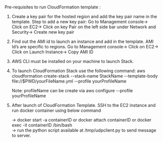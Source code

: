 Pre-requisites to run CloudFormation template :

1. Create a key pair for the hosted region and add the key pair name in the template.
   Step to add a new key pair:
   Go to Management console-> Click on EC2-> Click on key Pair on the left side bar under Network and Security-> Create new key pair
2. Find out the AMI id to launch an instance and add in the template. AMI Id’s are specific to regions.
    Go to Management console-> Click on EC2-> Click on Launch Instance-> Copy AMI ID
3. AWS CLI must be installed on your machine to launch Stack.   
4. To launch CloudFormation Stack use the following command:
    aws cloudformation create-stack --stack-name StackName --template-body file://$PWD/yourFileName.yml  --profile yourProfileName 
    
    
    Note: profileName can be create via aws configure --profile yourProfileName
    
 5. After launch of CloudFormation Template.
    SSH to the EC2 instance and run docker container using below command
    
    
    -> docker start -a containerID or docker attach containerID or docker exec -it containerID /bin/bash  
    -> run the python script available at /tmp/udpclient.py to send message to server.
